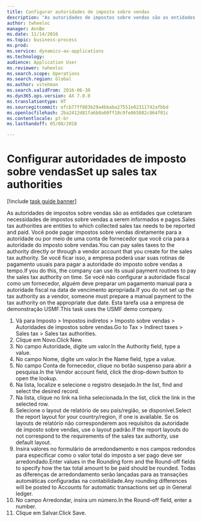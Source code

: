 ```yaml
--- 
title: Configurar autoridades de imposto sobre vendas
description: "As autoridades de impostos sobre vendas são as entidades que coletaram necessidades de impostos sobre vendas a serem informados e pagos."
author: twheeloc
manager: AnnBe
ms.date: 11/14/2016
ms.topic: business-process
ms.prod: 
ms.service: dynamics-ax-applications
ms.technology: 
audience: Application User
ms.reviewer: twheeloc
ms.search.scope: Operations
ms.search.region: Global
ms.author: vstehman
ms.search.validFrom: 2016-06-30
ms.dyn365.ops.version: AX 7.0.0
ms.translationtype: HT
ms.sourcegitcommit: efcb77ff883b29a4bbaba27551e02311742afbbd
ms.openlocfilehash: 2ba2412d81fa6b0a60ff18c9fe065882c864f01c
ms.contentlocale: pt-br
ms.lasthandoff: 05/08/2018

---
```

# <a name="set-up-sales-tax-authorities"></a><span data-ttu-id="20bbc-103">Configurar autoridades de imposto sobre vendas</span><span class="sxs-lookup"><span data-stu-id="20bbc-103">Set up sales tax authorities</span></span>

[!include [task guide banner](../../includes/task-guide-banner.md)]

<span data-ttu-id="20bbc-104">As autoridades de impostos sobre vendas são as entidades que coletaram necessidades de impostos sobre vendas a serem informados e pagos.</span><span class="sxs-lookup"><span data-stu-id="20bbc-104">Sales tax authorities are entities to which collected sales tax needs to be reported and paid.</span></span> <span data-ttu-id="20bbc-105">Você pode pagar impostos sobre vendas diretamente para a autoridade ou por meio de uma conta de fornecedor que você cria para a autoridade do imposto sobre vendas.</span><span class="sxs-lookup"><span data-stu-id="20bbc-105">You can pay sales taxes to the authority directly or through a vendor account that you create for the sales tax authority.</span></span> <span data-ttu-id="20bbc-106">Se você ficar isso, a empresa poderá usar suas rotinas de pagamento usuais para pagar a autoridade do imposto sobre vendas a tempo.</span><span class="sxs-lookup"><span data-stu-id="20bbc-106">If you do this, the company can use its usual payment routines to pay the sales tax authority on time.</span></span> <span data-ttu-id="20bbc-107">Se você não configurar a autoridade fiscal como um fornecedor, alguém deve preparar um pagamento manual para a autoridade fiscal na data de vencimento apropriada.</span><span class="sxs-lookup"><span data-stu-id="20bbc-107">If you do not set up the tax authority as a vendor, someone must prepare a manual payment to the tax authority on the appropriate due date.</span></span> <span data-ttu-id="20bbc-108">Esta tarefa usa a empresa de demonstração USMF.</span><span class="sxs-lookup"><span data-stu-id="20bbc-108">This task uses the USMF demo company.</span></span>

1. <span data-ttu-id="20bbc-109">Vá para Imposto > Impostos indiretos > Imposto sobre vendas > Autoridades de impostos sobre vendas.</span><span class="sxs-lookup"><span data-stu-id="20bbc-109">Go to Tax > Indirect taxes > Sales tax > Sales tax authorities.</span></span>
2. <span data-ttu-id="20bbc-110">Clique em Novo.</span><span class="sxs-lookup"><span data-stu-id="20bbc-110">Click New.</span></span>
3. <span data-ttu-id="20bbc-111">No campo Autoridade, digite um valor.</span><span class="sxs-lookup"><span data-stu-id="20bbc-111">In the Authority field, type a value.</span></span>
4. <span data-ttu-id="20bbc-112">No campo Nome, digite um valor.</span><span class="sxs-lookup"><span data-stu-id="20bbc-112">In the Name field, type a value.</span></span>
5. <span data-ttu-id="20bbc-113">No campo Conta de fornecedor, clique no botão suspenso para abrir a pesquisa.</span><span class="sxs-lookup"><span data-stu-id="20bbc-113">In the Vendor account field, click the drop-down button to open the lookup.</span></span>
6. <span data-ttu-id="20bbc-114">Na lista, localize e selecione o registro desejado.</span><span class="sxs-lookup"><span data-stu-id="20bbc-114">In the list, find and select the desired record.</span></span>
7. <span data-ttu-id="20bbc-115">Na lista, clique no link na linha selecionada.</span><span class="sxs-lookup"><span data-stu-id="20bbc-115">In the list, click the link in the selected row.</span></span>
8. <span data-ttu-id="20bbc-116">Selecione o layout de relatório de seu país/região, se disponível.</span><span class="sxs-lookup"><span data-stu-id="20bbc-116">Select the report layout for your country/region, if one is available.</span></span> <span data-ttu-id="20bbc-117">Se os layouts de relatório não corresponderem aos requisitos da autoridade de imposto sobre vendas, use o layout padrão.</span><span class="sxs-lookup"><span data-stu-id="20bbc-117">If the report layouts do not correspond to the requirements of the sales tax authority, use default layout.</span></span>
9. <span data-ttu-id="20bbc-118">Insira valores no formulário de arredondamento e nos campos redondos para especificar como o valor total do imposto a ser pago deve ser arredondado.</span><span class="sxs-lookup"><span data-stu-id="20bbc-118">Enter values in the Rounding form and the Round-off fields to specify how the tax total amount to be paid should be rounded.</span></span> <span data-ttu-id="20bbc-119">Todas as diferenças de arredondamento serão lançadas para as transações automáticas configuradas na contabilidade.</span><span class="sxs-lookup"><span data-stu-id="20bbc-119">Any rounding differences will be posted to Accounts for automatic transactions set up in General ledger.</span></span>
10. <span data-ttu-id="20bbc-120">No campo Arredondar, insira um número.</span><span class="sxs-lookup"><span data-stu-id="20bbc-120">In the Round-off field, enter a number.</span></span>
11. <span data-ttu-id="20bbc-121">Clique em Salvar.</span><span class="sxs-lookup"><span data-stu-id="20bbc-121">Click Save.</span></span>


